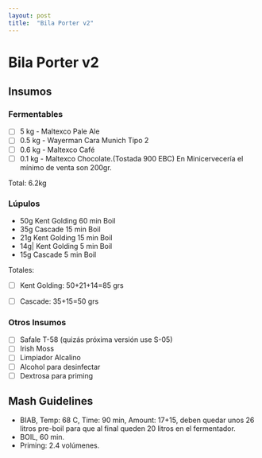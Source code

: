 ```yaml
---
layout: post
title:  "Bila Porter v2"
---
```


Bila Porter v2
====

Insumos
---

### Fermentables

* [ ] 5 kg - Maltexco Pale Ale
* [ ] 0.5 kg - Wayerman Cara Munich Tipo 2
* [ ] 0.6 kg - Maltexco Café
* [ ] 0.1 kg - Maltexco Chocolate.(Tostada 900 EBC) En Minicervecería el mínimo de venta son 200gr. 

Total: 6.2kg

### Lúpulos

* 50g 	Kent Golding 	60 min 	Boil 	
* 35g 	Cascade  		15 min 	Boil 	
* 21g 	Kent Golding	15 min 	Boil 
* 14g|	Kent Golding 5 min 	Boil
* 15g 	Cascade	5 min 	Boil 

Totales:

* [ ] Kent Golding: 50+21+14=85 grs
* [ ] Cascade: 35+15=50 grs


### Otros Insumos
* [ ] Safale T-58 (quizás próxima versión use S-05)
* [ ] Irish Moss
* [ ] Limpiador Alcalino
* [ ] Alcohol para desinfectar
* [ ] Dextrosa para priming

Mash Guidelines
---

* BIAB, Temp: 68 C, Time: 90 min, Amount: 17+15, deben quedar unos 26 litros pre-boil para que al final queden 20 litros en el fermentador.
* BOIL, 60 min.
* Priming: 2.4 volúmenes.
